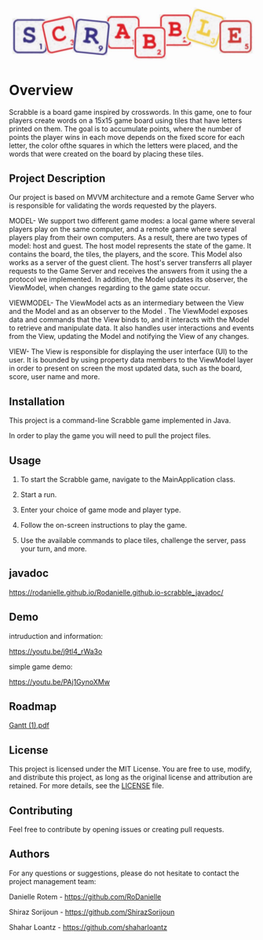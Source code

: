 ![Scrabble Game](scrabble.jpeg)

# Overview

Scrabble is a board game inspired by crosswords. In this game, one to four players create words on a 15x15 game board using tiles that have letters printed on them. The goal is to accumulate points, where the number of points the player wins in each move depends on the fixed score for each letter, the color ofthe squares in which the letters were placed, and the words that were created on the board by placing these tiles.

## Project Description
Our project is based on MVVM architecture and a remote Game Server who is responsible for validating the words requested by the players.

MODEL-
We support two different game modes: a local game where several players play on the same computer, and a remote game where several players play from their own computers. As a result, there are two types of model: host and guest.
The host model represents the state of the game. It contains the board, the tiles, the players, and the score. This Model also works as a server of the guest client.
The host's server transferrs all player requests to the Game Server and receives the answers from it using the a protocol we implemented.
In addition, the Model updates its observer, the ViewModel, when changes regarding to the game state occur.

VIEWMODEL-
The ViewModel acts as an intermediary between the View and the Model and as an observer to the Model  .
The ViewModel exposes data and commands that the View binds to, and it interacts with the Model to retrieve and manipulate data. It also handles user interactions and events from the View, updating the Model and notifying the View of any changes.

VIEW-
The View is responsible for displaying the user interface (UI) to the user.
It is bounded by using property data members to the ViewModel layer in order to present on screen the most updated data, such as the board, score, user name and more.

## Installation
This project is a command-line Scrabble game implemented in Java.

In order to play the game you will need to pull the project files.

## Usage
1. To start the Scrabble game, navigate to the MainApplication class.

2. Start a run.

3. Enter your choice of game mode and player type.

4. Follow the on-screen instructions to play the game.

5. Use the available commands to place tiles, challenge the server, pass your turn, and more.
   
## javadoc
https://rodanielle.github.io/Rodanielle.github.io-scrabble_javadoc/

## Demo
intruduction and information:

https://youtu.be/j9tl4_rWa3o

simple game demo:

https://youtu.be/PAj1GynoXMw

## Roadmap
[Gantt (1).pdf](https://github.com/RoDanielle/Scrabble/files/11870154/Gantt.1.pdf)

## License
This project is licensed under the MIT License. You are free to use, modify, and distribute this project, as long as the original license and attribution are retained. For more details, see the [LICENSE](LICENSE) file.

## Contributing
Feel free to contribute by opening issues or creating pull requests.

## Authors
For any questions or suggestions, please do not hesitate to contact the project management team:

Danielle Rotem - https://github.com/RoDanielle

Shiraz Sorijoun - https://github.com/ShirazSorijoun

Shahar Loantz - https://github.com/shaharloantz

  
